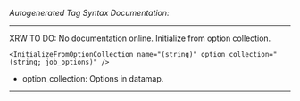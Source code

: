 _Autogenerated Tag Syntax Documentation:_

---
XRW TO DO: No documentation online. Initialize from option collection.

```
<InitializeFromOptionCollection name="(string)" option_collection="(string; job_options)" />
```

-   option_collection: Options in datamap.

---
